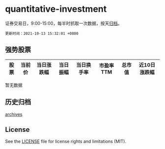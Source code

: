 # quantitative-investment

证券交易日，9:00-15:00，每半时抓取一次数据，按天[归档](archives)。

`更新时间：2021-10-13 15:32:01 +0800`

## 强势股票

|股票|当前价|当日涨跌幅|当日振幅|当日换手率|市盈率TTM|总市值|近10日涨跌幅|
|----|----|----|----|----|----|----|----|
暂无数据

## 历史归档

[archives](archives)

## License

See the [LICENSE](LICENSE) file for license rights and limitations (MIT).